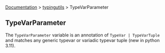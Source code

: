 [Documentation](/docs/documentation.md) > [typingutils](/docs/typingutils/typingutils.md) > TypeVarParameter

## TypeVarParameter

The `TypeVarParameter` variable is an annotation of `TypeVar | TypeVarTuple` and matches any generic typevar or variadic typevar tuple (new in python 3.11).
